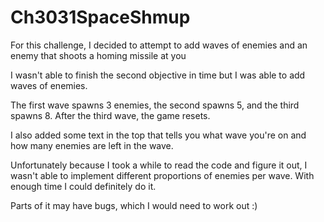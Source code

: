 # Ch3031SpaceShmup

For this challenge, I decided to attempt to add waves of enemies and an enemy that shoots a homing missile at you

I wasn't able to finish the second objective in time but I was able to add waves of enemies.

The first wave spawns 3 enemies, the second spawns 5, and the third spawns 8. After the third wave, the game resets.

I also added some text in the top that tells you what wave you're on and how many enemies are left in the wave.

Unfortunately because I took a while to read the code and figure it out, I wasn't able to implement different proportions of enemies per wave.
With enough time I could definitely do it.

Parts of it may have bugs, which I would need to work out :)